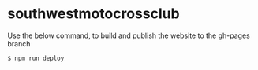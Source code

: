 # southwestmotocrossclub

Use the below command, to build and publish the website to the gh-pages branch

```
$ npm run deploy
```
